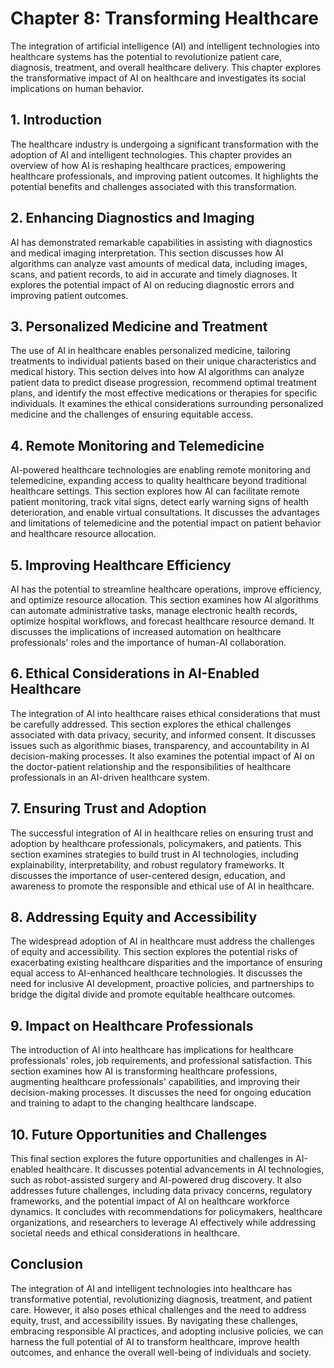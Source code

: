 Chapter 8: Transforming Healthcare
==================================

The integration of artificial intelligence (AI) and intelligent technologies into healthcare systems has the potential to revolutionize patient care, diagnosis, treatment, and overall healthcare delivery. This chapter explores the transformative impact of AI on healthcare and investigates its social implications on human behavior.

**1. Introduction**
-------------------

The healthcare industry is undergoing a significant transformation with the adoption of AI and intelligent technologies. This chapter provides an overview of how AI is reshaping healthcare practices, empowering healthcare professionals, and improving patient outcomes. It highlights the potential benefits and challenges associated with this transformation.

**2. Enhancing Diagnostics and Imaging**
----------------------------------------

AI has demonstrated remarkable capabilities in assisting with diagnostics and medical imaging interpretation. This section discusses how AI algorithms can analyze vast amounts of medical data, including images, scans, and patient records, to aid in accurate and timely diagnoses. It explores the potential impact of AI on reducing diagnostic errors and improving patient outcomes.

**3. Personalized Medicine and Treatment**
------------------------------------------

The use of AI in healthcare enables personalized medicine, tailoring treatments to individual patients based on their unique characteristics and medical history. This section delves into how AI algorithms can analyze patient data to predict disease progression, recommend optimal treatment plans, and identify the most effective medications or therapies for specific individuals. It examines the ethical considerations surrounding personalized medicine and the challenges of ensuring equitable access.

**4. Remote Monitoring and Telemedicine**
-----------------------------------------

AI-powered healthcare technologies are enabling remote monitoring and telemedicine, expanding access to quality healthcare beyond traditional healthcare settings. This section explores how AI can facilitate remote patient monitoring, track vital signs, detect early warning signs of health deterioration, and enable virtual consultations. It discusses the advantages and limitations of telemedicine and the potential impact on patient behavior and healthcare resource allocation.

**5. Improving Healthcare Efficiency**
--------------------------------------

AI has the potential to streamline healthcare operations, improve efficiency, and optimize resource allocation. This section examines how AI algorithms can automate administrative tasks, manage electronic health records, optimize hospital workflows, and forecast healthcare resource demand. It discusses the implications of increased automation on healthcare professionals' roles and the importance of human-AI collaboration.

**6. Ethical Considerations in AI-Enabled Healthcare**
------------------------------------------------------

The integration of AI into healthcare raises ethical considerations that must be carefully addressed. This section explores the ethical challenges associated with data privacy, security, and informed consent. It discusses issues such as algorithmic biases, transparency, and accountability in AI decision-making processes. It also examines the potential impact of AI on the doctor-patient relationship and the responsibilities of healthcare professionals in an AI-driven healthcare system.

**7. Ensuring Trust and Adoption**
----------------------------------

The successful integration of AI in healthcare relies on ensuring trust and adoption by healthcare professionals, policymakers, and patients. This section examines strategies to build trust in AI technologies, including explainability, interpretability, and robust regulatory frameworks. It discusses the importance of user-centered design, education, and awareness to promote the responsible and ethical use of AI in healthcare.

**8. Addressing Equity and Accessibility**
------------------------------------------

The widespread adoption of AI in healthcare must address the challenges of equity and accessibility. This section explores the potential risks of exacerbating existing healthcare disparities and the importance of ensuring equal access to AI-enhanced healthcare technologies. It discusses the need for inclusive AI development, proactive policies, and partnerships to bridge the digital divide and promote equitable healthcare outcomes.

**9. Impact on Healthcare Professionals**
-----------------------------------------

The introduction of AI into healthcare has implications for healthcare professionals' roles, job requirements, and professional satisfaction. This section examines how AI is transforming healthcare professions, augmenting healthcare professionals' capabilities, and improving their decision-making processes. It discusses the need for ongoing education and training to adapt to the changing healthcare landscape.

**10. Future Opportunities and Challenges**
-------------------------------------------

This final section explores the future opportunities and challenges in AI-enabled healthcare. It discusses potential advancements in AI technologies, such as robot-assisted surgery and AI-powered drug discovery. It also addresses future challenges, including data privacy concerns, regulatory frameworks, and the potential impact of AI on healthcare workforce dynamics. It concludes with recommendations for policymakers, healthcare organizations, and researchers to leverage AI effectively while addressing societal needs and ethical considerations in healthcare.

**Conclusion**
--------------

The integration of AI and intelligent technologies into healthcare has transformative potential, revolutionizing diagnosis, treatment, and patient care. However, it also poses ethical challenges and the need to address equity, trust, and accessibility issues. By navigating these challenges, embracing responsible AI practices, and adopting inclusive policies, we can harness the full potential of AI to transform healthcare, improve health outcomes, and enhance the overall well-being of individuals and society.
